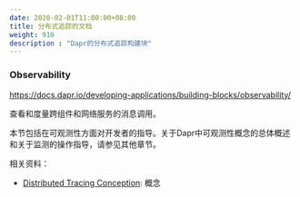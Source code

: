 ```yaml
---
date: 2020-02-01T11:00:00+08:00
title: 分布式追踪的文档
weight: 910
description : "Dapr的分布式追踪构建块"
---
```


### Observability

https://docs.dapr.io/developing-applications/building-blocks/observability/

查看和度量跨组件和网络服务的消息调用。

本节包括在可观测性方面对开发者的指导。关于Dapr中可观测性概念的总体概述和关于监测的操作指导，请参见其他章节。

相关资料：

- [Distributed Tracing Conception](https://docs.dapr.io/concepts/observability-concept/): 概念




